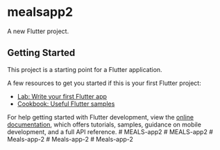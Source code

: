 # mealsapp2

A new Flutter project.

## Getting Started

This project is a starting point for a Flutter application.

A few resources to get you started if this is your first Flutter project:

- [Lab: Write your first Flutter app](https://docs.flutter.dev/get-started/codelab)
- [Cookbook: Useful Flutter samples](https://docs.flutter.dev/cookbook)

For help getting started with Flutter development, view the
[online documentation](https://docs.flutter.dev/), which offers tutorials,
samples, guidance on mobile development, and a full API reference.
#   M E A L S - a p p 2  
 #   M E A L S - a p p 2  
 #   M e a l s - a p p - 2  
 #   M e a l s - a p p - 2  
 #   M e a l s - a p p - 2  
 